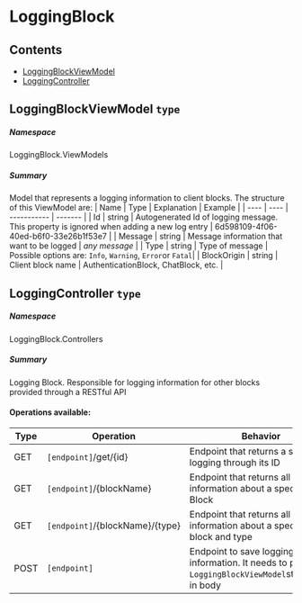 <a name='assembly'></a>
# LoggingBlock

## Contents

- [LoggingBlockViewModel](#T-LoggingBlock-ViewModels-LoggingBlockViewModel 'LoggingBlock.ViewModels.LoggingBlockViewModel')
- [LoggingController](#T-LoggingBlock-Controllers-LoggingController 'LoggingBlock.Controllers.LoggingController')

<a name='T-LoggingBlock-ViewModels-LoggingBlockViewModel'></a>
## LoggingBlockViewModel `type`

##### Namespace

LoggingBlock.ViewModels

##### Summary

Model that represents a logging information to client blocks. The structure of this ViewModel are:
| Name | Type | Explanation | Example | 
| ---- | ---- | ----------- | ------- |
| Id | string | Autogenerated Id of logging message. This property is ignored when adding a new log entry | 6d598109-4f06-40ed-b6f0-33e26b1f53e7 | 
| Message | string | Message information that want to be logged | *any message* |
| Type | string | Type of message | Possible options are: `Info`, `Warning`, `Error`or `Fatal`|
| BlockOrigin | string | Client block name | AuthenticationBlock, ChatBlock, etc. |

<a name='T-LoggingBlock-Controllers-LoggingController'></a>
## LoggingController `type`

##### Namespace

LoggingBlock.Controllers

##### Summary

Logging Block. Responsible for logging information for other blocks provided through a RESTful API

#### Operations available:

| Type | Operation | Behavior |
| ---- | --------- | ------ |
| GET | `[endpoint]`/get/{id} | Endpoint that returns a specific logging through its ID |
| GET | `[endpoint]`/{blockName} | Endpoint that returns all logging information about a specific Block |
| GET | `[endpoint]`/{blockName}/{type} | Endpoint that returns all logging information about a specific block and type | 
| POST | `[endpoint]`| Endpoint to save logging information. It needs to pass a full `LoggingBlockViewModel`strutucture in body |
